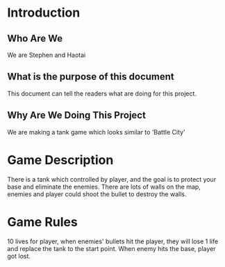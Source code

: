# Introduction

## Who Are We

We are Stephen and Haotai

## What is the purpose of this document

This document can tell the readers what are doing for this project.

## Why Are We Doing This Project

We are making a tank game which looks similar to 'Battle City'

# Game Description

There is a tank which controlled by player, and the goal is to protect your base and eliminate the enemies. There are lots of walls
on the map, enemies and player could shoot the bullet to destroy the walls.

# Game Rules

10 lives for player, when enemies' bullets hit the player, they will lose 1 life and replace the tank to the start point. When enemy 
hits the base, player got lost.